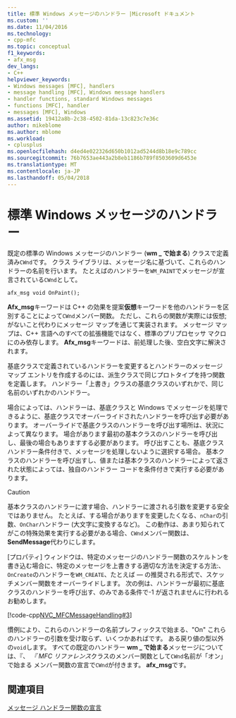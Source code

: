 ```yaml
---
title: 標準 Windows メッセージのハンドラー |Microsoft ドキュメント
ms.custom: ''
ms.date: 11/04/2016
ms.technology:
- cpp-mfc
ms.topic: conceptual
f1_keywords:
- afx_msg
dev_langs:
- C++
helpviewer_keywords:
- Windows messages [MFC], handlers
- message handling [MFC], Windows message handlers
- handler functions, standard Windows messages
- functions [MFC], handler
- messages [MFC], Windows
ms.assetid: 19412a8b-2c38-4502-81da-13c823c7e36c
author: mikeblome
ms.author: mblome
ms.workload:
- cplusplus
ms.openlocfilehash: d4ed4e022326d650b1012ad5244d8b18e9c789cc
ms.sourcegitcommit: 76b7653ae443a2b8eb1186b789f8503609d6453e
ms.translationtype: MT
ms.contentlocale: ja-JP
ms.lasthandoff: 05/04/2018
---
```

# <a name="handlers-for-standard-windows-messages"></a>標準 Windows メッセージのハンドラー
既定の標準の Windows メッセージのハンドラー (**wm _ で始まる**) クラスで定義済み`CWnd`です。 クラス ライブラリは、メッセージ名に基づいて、これらのハンドラーの名前を行います。 たとえばのハンドラーを`WM_PAINT`でメッセージが宣言されている`CWnd`として。  
  
 `afx_msg void OnPaint();`  
  
 **Afx_msg**キーワードは C++ の効果を提案**仮想**キーワードを他のハンドラーを区別することによって`CWnd`メンバー関数。 ただし、これらの関数が実際には仮想; がないこと代わりにメッセージ マップを通じて実装されます。 メッセージ マップは、C++ 言語へのすべての拡張機能ではなく、標準のプリプロセッサ マクロにのみ依存します。 **Afx_msg**キーワードは、前処理した後、空白文字に解決されます。  
  
 基底クラスで定義されているハンドラーを変更するとハンドラーのメッセージ マップ エントリを作成するのには、派生クラスで同じプロトタイプを持つ関数を定義します。 ハンドラー「上書き」クラスの基底クラスのいずれかで、同じ名前のいずれかのハンドラー。  
  
 場合によっては、ハンドラーは、基底クラスと Windows でメッセージを処理できるように、基底クラスでオーバーライドされたハンドラーを呼び出す必要があります。 オーバーライドで基底クラスのハンドラーを呼び出す場所は、状況によって異なります。 場合があります最初の基本クラスのハンドラーを呼び出し、最後の場合もありますする必要があります。 呼び出すことも、基底クラス ハンドラー条件付きで、メッセージを処理しないように選択する場合。 基本クラスのハンドラーを呼び出すし、値または基本クラスのハンドラーによって返された状態によっては、独自のハンドラー コードを条件付きで実行する必要があります。  
  
> [!CAUTION]
>  基本クラスのハンドラーに渡す場合、ハンドラーに渡される引数を変更する安全ではありません。 たとえば、する場合がありますを変更したくなる、`nChar`の引数、`OnChar`ハンドラー (大文字に変換するなど)。 この動作は、あまり知られてがこの特殊効果を実行する必要がある場合、`CWnd`メンバー関数は、 **SendMessage**代わりにします。  
  
 [プロパティ] ウィンドウは、特定のメッセージのハンドラー関数のスケルトンを書き込む場合に、特定のメッセージを上書きする適切な方法を決定する方法:、`OnCreate`のハンドラーを`WM_CREATE`、たとえば — の推奨される形式で、スケッチメンバー関数をオーバーライドします。 次の例は、ハンドラーが最初に基底クラスのハンドラーを呼び出す、のみである条件で-1 が返されませんに行われるお勧めします。  
  
 [!code-cpp[NVC_MFCMessageHandling#3](../mfc/codesnippet/cpp/handlers-for-standard-windows-messages_1.cpp)]  
  
 慣例により、これらのハンドラーの名前プレフィックスで始まる、"On" これらのハンドラーの引数を受け取らず、いくつかあればです。 ある戻り値の型以外の`void`します。 すべての既定のハンドラー **wm _ で始まる**メッセージについては、『、 *『 MFC リファレンス*クラスのメンバー関数として`CWnd`名前が「オン」で始まる メンバー関数の宣言で`CWnd`が付きます。 **afx_msg**です。  
  
## <a name="see-also"></a>関連項目  
 [メッセージ ハンドラー関数の宣言](../mfc/declaring-message-handler-functions.md)
